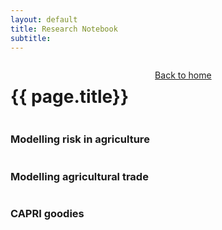 ```yaml
---
layout: default
title: Research Notebook
subtitle: 
---
```




<div class="sixteen columns">
<h1>{{ page.title}}</h1>
<hr />

 <a href="http://trialsolution.github.com">Back to home</a> 
</div>



<div class="one-third column">
<h3>Modelling risk in agriculture</h3>

<p></p>
</div>



<div class="one-third column">
<h3>Modelling agricultural trade</h3>

<p></p>
</div>



<div class="one-third column">
<h3>CAPRI goodies</h3>

<p></p>
</div>
